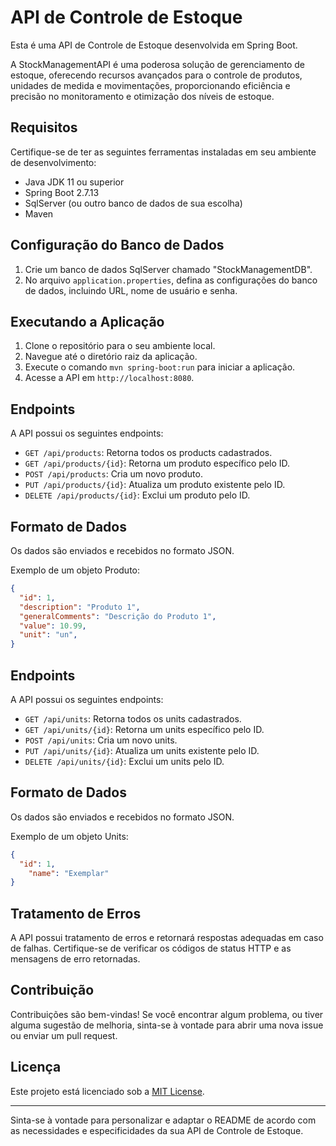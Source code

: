  

# API de Controle de Estoque

Esta é uma API de Controle de Estoque desenvolvida em Spring Boot.

A StockManagementAPI é uma poderosa solução de gerenciamento de estoque, oferecendo recursos avançados para o controle de produtos, unidades de medida e movimentações, proporcionando eficiência e precisão no monitoramento e otimização dos níveis de estoque.

## Requisitos

Certifique-se de ter as seguintes ferramentas instaladas em seu ambiente de desenvolvimento:

- Java JDK 11 ou superior
- Spring Boot 2.7.13
- SqlServer (ou outro banco de dados de sua escolha)
- Maven

## Configuração do Banco de Dados

1. Crie um banco de dados SqlServer chamado "StockManagementDB".
2. No arquivo `application.properties`, defina as configurações do banco de dados, incluindo URL, nome de usuário e senha.

## Executando a Aplicação

1. Clone o repositório para o seu ambiente local.
2. Navegue até o diretório raiz da aplicação.
3. Execute o comando `mvn spring-boot:run` para iniciar a aplicação.
4. Acesse a API em `http://localhost:8080`.

## Endpoints

A API possui os seguintes endpoints:

- `GET /api/products`: Retorna todos os products cadastrados.
- `GET /api/products/{id}`: Retorna um produto específico pelo ID.
- `POST /api/products`: Cria um novo produto.
- `PUT /api/products/{id}`: Atualiza um produto existente pelo ID.
- `DELETE /api/products/{id}`: Exclui um produto pelo ID.

## Formato de Dados

Os dados são enviados e recebidos no formato JSON.

Exemplo de um objeto Produto:

```json
{
  "id": 1,
  "description": "Produto 1",
  "generalComments": "Descrição do Produto 1",
  "value": 10.99,
  "unit": "un", 
}
```
## Endpoints

A API possui os seguintes endpoints:

- `GET /api/units`: Retorna todos os units cadastrados.
- `GET /api/units/{id}`: Retorna um units específico pelo ID.
- `POST /api/units`: Cria um novo units.
- `PUT /api/units/{id}`: Atualiza um units existente pelo ID.
- `DELETE /api/units/{id}`: Exclui um units pelo ID.

## Formato de Dados

Os dados são enviados e recebidos no formato JSON.

Exemplo de um objeto Units:

```json
{
  "id": 1,
	"name": "Exemplar"
}
```

## Tratamento de Erros

A API possui tratamento de erros e retornará respostas adequadas em caso de falhas. Certifique-se de verificar os códigos de status HTTP e as mensagens de erro retornadas.

## Contribuição

Contribuições são bem-vindas! Se você encontrar algum problema, ou tiver alguma sugestão de melhoria, sinta-se à vontade para abrir uma nova issue ou enviar um pull request.

## Licença

Este projeto está licenciado sob a [MIT License](https://opensource.org/licenses/MIT).

---

Sinta-se à vontade para personalizar e adaptar o README de acordo com as necessidades e especificidades da sua API de Controle de Estoque.